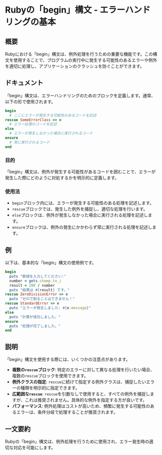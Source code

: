 <!--
Meta Description: # Rubyの「begin」構文 - エラーハンドリングの基本 ## 概要 Rubyにおける「begin」構文は、例外処理を行うための重要な機能です。この構文を使用することで、プログラムの実行中に発生する可能性のあるエラーや例外を適切に処理し、アプリケーションのクラッシュを防ぐことができます。 ##...
Meta Keywords: begin, rescue, puts, 構文は, else
-->

# Rubyの「begin」構文 - エラーハンドリングの基本

## 概要
Rubyにおける「begin」構文は、例外処理を行うための重要な機能です。この構文を使用することで、プログラムの実行中に発生する可能性のあるエラーや例外を適切に処理し、アプリケーションのクラッシュを防ぐことができます。

## ドキュメント
「begin」構文は、エラーハンドリングのためのブロックを定義します。通常、以下の形で使用されます。

```ruby
begin
  # ここにエラーが発生する可能性のあるコードを記述
rescue SomeErrorClass => e
  # エラー処理のコードを記述
else
  # エラーが発生しなかった場合に実行されるコード
ensure
  # 常に実行されるコード
end
```

### 目的
「begin」構文は、例外が発生する可能性があるコードを囲むことで、エラーが発生した際にどのように対処するかを明示的に定義します。

### 使用法
- `begin`ブロック内には、エラーが発生する可能性のある処理を記述します。
- `rescue`ブロックでは、発生した例外を捕捉し、適切な処理を行います。
- `else`ブロックは、例外が発生しなかった場合に実行される処理を記述します。
- `ensure`ブロックは、例外の発生にかかわらず常に実行される処理を記述します。

## 例
以下は、基本的な「begin」構文の使用例です。

```ruby
begin
  puts "数値を入力してください:"
  number = gets.chomp.to_i
  result = 100 / number
  puts "結果は #{result} です。"
rescue ZeroDivisionError => e
  puts "ゼロで割ることはできません！"
rescue StandardError => e
  puts "エラーが発生しました: #{e.message}"
else
  puts "計算が成功しました。"
ensure
  puts "処理が完了しました。"
end
```

## 説明
「begin」構文を使用する際には、いくつかの注意点があります。

- **複数の`rescue`ブロック**: 特定のエラーに対して異なる処理を行いたい場合、複数の`rescue`ブロックを使用できます。
- **例外クラスの指定**: `rescue`に続けて指定する例外クラスは、捕捉したいエラーの種類を明示的に指定できます。
- **広範囲な`rescue`**: `rescue`を引数なしで使用すると、すべての例外を捕捉しますが、これは推奨されません。具体的な例外を指定する方が良いです。
- **パフォーマンス**: 例外処理はコストが高いため、頻繁に発生する可能性のあるエラーは、条件分岐で処理することが推奨されます。

## 一文要約
Rubyの「begin」構文は、例外処理を行うために使用され、エラー発生時の適切な対応を可能にします。